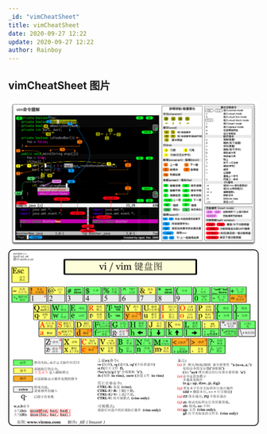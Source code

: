 ```yaml
---
_id: "vimCheatSheet"
title: vimCheatSheet
date: 2020-09-27 12:22
update: 2020-09-27 12:22
author: Rainboy
---
```


## vimCheatSheet 图片

![1](./pics/vim-cheat-sheet-full.png)
![2](./pics/vi-vim-cheat-sheet.png)
